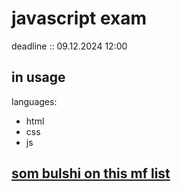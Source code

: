 # javascript exam
deadline :: 09.12.2024 12:00
## in usage
languages:
- html
- css
- js
## [som bulshi on this mf list](https://youtu.be/klk_EdoqY48?si=GUTupc1LCZGpVKQB&t=766)
